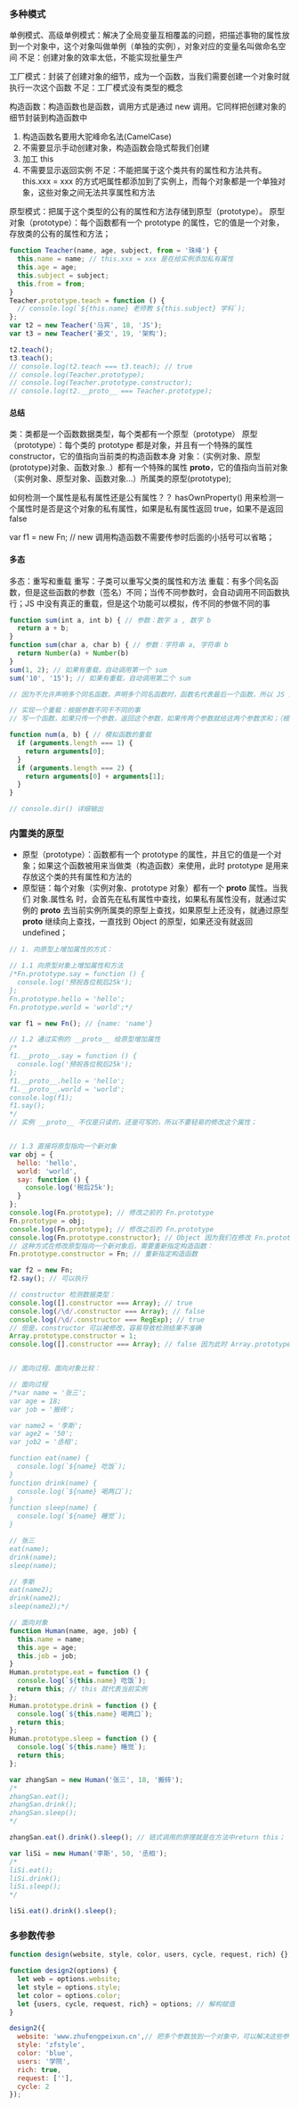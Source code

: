 ### 多种模式

单例模式、高级单例模式：解决了全局变量互相覆盖的问题，把描述事物的属性放到一个对象中，这个对象叫做单例（单独的实例），对象对应的变量名叫做命名空间
不足：创建对象的效率太低，不能实现批量生产

工厂模式：封装了创建对象的细节，成为一个函数，当我们需要创建一个对象时就执行一次这个函数
不足：工厂模式没有类型的概念

构造函数：构造函数也是函数，调用方式是通过 new 调用。它同样把创建对象的细节封装到构造函数中
1. 构造函数名要用大驼峰命名法(CamelCase)
2. 不需要显示手动创建对象，构造函数会隐式帮我们创建
3. 加工 this
4. 不需要显示返回实例
不足：不能把属于这个类共有的属性和方法共有。 this.xxx = xxx 的方式吧属性都添加到了实例上，而每个对象都是一个单独对象，这些对象之间无法共享属性和方法

原型模式：把属于这个类型的公有的属性和方法存储到原型（prototype）。
原型对象（prototype）：每个函数都有一个 prototype 的属性，它的值是一个对象，存放类的公有的属性和方法；

```javascript
function Teacher(name, age, subject, from = '珠峰') {
  this.name = name; // this.xxx = xxx 是在给实例添加私有属性
  this.age = age;
  this.subject = subject;
  this.from = from;
}
Teacher.prototype.teach = function () {
  // console.log(`${this.name} 老师教 ${this.subject} 学科`);
};
var t2 = new Teacher('马宾', 18, 'JS');
var t3 = new Teacher('姜文', 19, '架构');

t2.teach();
t3.teach();
// console.log(t2.teach === t3.teach); // true
// console.log(Teacher.prototype);
// console.log(Teacher.prototype.constructor);
// console.log(t2.__proto__ === Teacher.prototype);
```

#### 总结

类：类都是一个函数数据类型，每个类都有一个原型（prototype）
原型（prototype）：每个类的 prototype 都是对象，并且有一个特殊的属性 constructor，它的值指向当前类的构造函数本身
对象：（实例对象、原型(prototype)对象、函数对象..）都有一个特殊的属性 __proto__，它的值指向当前对象（实例对象、原型对象、函数对象...）所属类的原型(prototype);

如何检测一个属性是私有属性还是公有属性？？
hasOwnProperty() 用来检测一个属性时是否是这个对象的私有属性，如果是私有属性返回 true，如果不是返回 false

var f1 = new Fn; // new 调用构造函数不需要传参时后面的小括号可以省略；

#### 多态

多态：重写和重载
重写：子类可以重写父类的属性和方法
重载：有多个同名函数，但是这些函数的参数（签名）不同；当传不同参数时，会自动调用不同函数执行；JS 中没有真正的重载，但是这个功能可以模拟，传不同的参做不同的事

```javascript
function sum(int a, int b) { // 参数：数字 a , 数字 b
  return a + b;
}
function sum(char a, char b) { // 参数：字符串 a, 字符串 b
  return Number(a) + Number(b)
}
sum(1, 2); // 如果有重载，自动调用第一个 sum
sum('10', '15'); // 如果有重载，自动调用第二个 sum

// 因为不允许声明多个同名函数，声明多个同名函数时，函数名代表最后一个函数，所以 JS 没有真正意义上的重载

// 实现一个重载：根据参数不同干不同的事
// 写一个函数，如果只传一个参数，返回这个参数，如果传两个参数就给这两个参数求和；（根据参数个数重载）

function num(a, b) { // 模拟函数的重载
  if (arguments.length === 1) {
    return arguments[0];
  }
  if (arguments.length === 2) {
    return arguments[0] + arguments[1];
  }
}

// console.dir() 详细输出
```

### 内置类的原型

+ 原型（prototype）：函数都有一个 prototype 的属性，并且它的值是一个对象；如果这个函数被用来当做类（构造函数）来使用，此时 prototype 是用来存放这个类的共有属性和方法的
+ 原型链：每个对象（实例对象、prototype 对象）都有一个 __proto__ 属性。当我们 对象.属性名 时，会首先在私有属性中查找，如果私有属性没有，就通过实例的 __proto__ 去当前实例所属类的原型上查找，如果原型上还没有，就通过原型 __proto__ 继续向上查找，一直找到 Object 的原型，如果还没有就返回 undefined；

```javascript
// 1. 向原型上增加属性的方式：

// 1.1 向原型对象上增加属性和方法
/*Fn.prototype.say = function () {
  console.log('预祝各位税后25k');
};
Fn.prototype.hello = 'hello';
Fn.prototype.world = 'world';*/

var f1 = new Fn(); // {name: 'name'}

// 1.2 通过实例的 __proto__ 给原型增加属性
/*
f1.__proto__.say = function () {
  console.log('预祝各位税后25k');
};
f1.__proto__.hello = 'hello';
f1.__proto__.world = 'world';
console.log(f1);
f1.say();
*/
// 实例 __proto__ 不仅是只读的，还是可写的，所以不要轻易的修改这个属性；


// 1.3 直接将原型指向一个新对象
var obj = {
  hello: 'hello',
  world: 'world',
  say: function () {
    console.log('税后25k');
  }
};
console.log(Fn.prototype); // 修改之前的 Fn.prototype
Fn.prototype = obj;
console.log(Fn.prototype); // 修改之后的 Fn.prototype
console.log(Fn.prototype.constructor); // Object 因为我们在修改 Fn.prototype 指向 obj 时，obj 没有 constructor，所以通过 obj 的 __proto__ 找到 Object 的 prototype 拿到 Object 构造函数；
// 这种方式在修改原型指向一个新对象后，需要重新指定构造函数：
Fn.prototype.constructor = Fn; // 重新指定构造函数

var f2 = new Fn;
f2.say(); // 可以执行

// constructor 检测数据类型：
console.log([].constructor === Array); // true
console.log(/\d/.constructor === Array); // false
console.log(/\d/.constructor === RegExp); // true
// 但是，constructor 可以被修改，容易导致检测结果不准确
Array.prototype.constructor = 1;
console.log([].constructor === Array); // false 因为此时 Array.prototype.constructor 是1


// 面向过程、面向对象比较：

// 面向过程
/*var name = '张三';
var age = 18;
var job = '搬砖';

var name2 = '李斯';
var age2 = '50';
var job2 = '丞相';

function eat(name) {
  console.log(`${name} 吃饭`);
}
function drink(name) {
  console.log(`${name} 喝两口`);
}
function sleep(name) {
  console.log(`${name} 睡觉`);
}

// 张三
eat(name);
drink(name);
sleep(name);

// 李斯
eat(name2);
drink(name2);
sleep(name2);*/

// 面向对象
function Human(name, age, job) {
  this.name = name;
  this.age = age;
  this.job = job;
}
Human.prototype.eat = function () {
  console.log(`${this.name} 吃饭`);
  return this; // this 就代表当前实例
};
Human.prototype.drink = function () {
  console.log(`${this.name} 喝两口`);
  return this;
};
Human.prototype.sleep = function () {
  console.log(`${this.name} 睡觉`);
  return this;
};

var zhangSan = new Human('张三', 18, '搬砖');
/*
zhangSan.eat();
zhangSan.drink();
zhangSan.sleep();
*/

zhangSan.eat().drink().sleep(); // 链式调用的原理就是在方法中return this；

var liSi = new Human('李斯', 50, '丞相');
/*
liSi.eat();
liSi.drink();
liSi.sleep();
*/

liSi.eat().drink().sleep();
```

### 多参数传参

```javascript
function design(website, style, color, users, cycle, request, rich) {};

function design2(options) {
  let web = options.website;
  let style = options.style;
  let color = options.color;
  let {users, cycle, request, rich} = options; // 解构赋值
}

design2({
  website: 'www.zhufengpeixun.cn',// 把多个参数放到一个对象中，可以解决这些参数的顺序问题
  style: 'zfstyle',
  color: 'blue',
  users: '学院',
  rich: true,
  request: [''],
  cycle: 2
});
```
